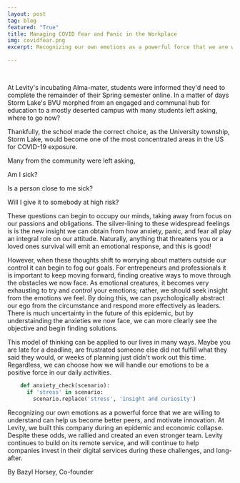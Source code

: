 ```yaml
---
layout: post
tag: blog
featured: "True"
title: Managing COVID Fear and Panic in the Workplace
img: covidfear.png
excerpt: Recognizing our own emotions as a powerful force that we are willing to understand can help us become better peers, and motivate innovation. At Levity, we built this company during an epidemic and economic collapse.

---
```

<br/>

At Levity's incubating Alma-mater, students were informed they'd need to complete the remainder of their Spring semester online. In a matter of days Storm Lake's BVU morphed from an engaged and communal hub for education to a mostly deserted campus with many students left asking, where to go now?

Thankfully, the school made the correct choice, as the University township, Storm Lake, would become one of the most concentrated areas in the US for COVID-19 exposure. 

Many from the community were left asking,
>
Am I sick?
>
Is a person close to me sick?
>
Will I give it to somebody at high risk?
>

These questions can begin to occupy our minds, taking away from focus on our passions and obligations. The silver-lining to these widespread feelings is is the new insight we can obtain from how anxiety, panic, and fear all play an integral role on our attitude. Naturally, anything that threatens you or a loved ones survival will emit an emotional response, and this is good!

However, when these thoughts shift to worrying about matters outside our control it can begin to fog our goals. For entrepeneurs and professionals it is important to keep moving forward, finding creative ways to move through the obstacles we now face. As emotional creatures, it becomes very exhausting to try and *control* your emotions; rather, we should seek insight from the emotions we feel. By doing this, we can psychologically abstract our ego from the circumstance and respond more effectively as leaders. There is much uncertainty in the future of this epidemic, but by understainding the anxieties we now face, we can more clearly see the objective and begin finding solutions.

This model of thinking can be applied to our lives in many ways. Maybe you are late for a deadline, are frustrated someone else did not fulfill what they said they would, or weeks of planning just didn't work out this time. Regardless, we can choose how we will handle our emotions to be a positive force in our daily activities.

``` python
    def anxiety_check(scenario):
      if 'stress' in scenario:
        scenario.replace('stress', 'insight and curiosity')
```
Recognizing our own emotions as a powerful force that we are willing to understand can help us become better peers, and motivate innovation. At Levity, we built this company during an epidemic and economic collapse. Despite these odds, we rallied and created an even stronger team. Levity continues to build on its remote service, and will continue to help companies invest in their digital services during these challenges, and long-after.

By Bazyl Horsey, Co-founder
